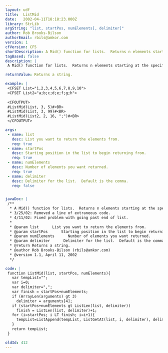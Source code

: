 ```yaml
---
layout: udf
title:  ListMid
date:   2002-04-11T18:18:23.000Z
library: StrLib
argString: "list, startPos, numElements[, delimiter]"
author: Rob Brooks-Bilson
authorEmail: rbils@amkor.com
version: 1
cfVersion: CF5
shortDescription: A Mid() function for lists.  Returns n elements starting at the specified start position.
tagBased: false
description: |
 A Mid() function for lists.  Returns n elements starting at the specified start position.  Accepts an optional delimiter.  Note that if the number of elements to return is greater than the number of elements in the list, the UDF simply returns all elements.

returnValue: Returns a string.

example: |
 <CFSET List="1,2,3,4,5,6,7,8,9,10">
 <CFSET List2="a;b;c;d;e;f;g;h">
 
 <CFOUTPUT>
 #ListMid(List, 3, 5)#<BR>
 #ListMid(List, 3, 99)#<BR>
 #ListMid(List2, 2, 16, ";")#<BR>
 </CFOUTPUT>

args:
 - name: list
   desc: List you want to return the elements from.
   req: true
 - name: startPos
   desc: Starting position in the list to begin returning from.
   req: true
 - name: numElements
   desc: Number of elements you want returned.
   req: true
 - name: delimiter
   desc: Delimiter for the list.  Default is the comma.
   req: false


javaDoc: |
 /**
  * A Mid() function for lists.  Returns n elements starting at the specified start position.
  * 3/25/02: Removed a line of extraneous code.
  * 4/11/02: Fixed problem with going past end of list.
  * 
  * @param list      List you want to return the elements from. 
  * @param startPos      Starting position in the list to begin returning from. 
  * @param numElements      Number of elements you want returned. 
  * @param delimiter      Delimiter for the list.  Default is the comma. 
  * @return Returns a string. 
  * @author Rob Brooks-Bilson (rbils@amkor.com) 
  * @version 1.1, April 11, 2002 
  */

code: |
 function ListMid(list, startPos, numElements){
   var tempList="";
   var i=0;
   var delimiter=",";
   var finish = startPos+numElements;
   if (ArrayLen(arguments) gt 3)
     delimiter = arguments[4];
   if (startPos+numElements gt ListLen(list, delimiter))
     finish = ListLen(list, delimiter)+1;
   for (i=startPos; i LT finish; i=i+1){
     tempList=ListAppend(tempList, ListGetAt(list, i, delimiter), delimiter);
   }
   return tempList;
 }

oldId: 412
---
```


